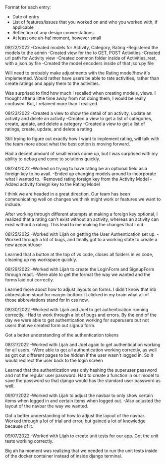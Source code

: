 Format for each entry:

- Date of entry
- List of features/issues that you worked on and who you worked with, if applicable
- Reflection of any design converstations
- At least one ah-ha! moment, however small

08/22/2022
-Created models for Activity, Category, Rating
-Registered the models to the admin
-Created view for the to GET, POST Activities
-Created url path for Activity view
-Created common folder inside of Activities_rest, with a json.py file
-Created the model encoders inside of that json.py file

Will need to probably make adjustments with the Rating model/how it's implemented. Would rather have users be able to rate activities, rather than create ratings and apply them to the activities.

Was surprised to find how much I recalled when creating models, views. I thought after a little time away from not doing them, I would be really confused. But, I retained more than I realized.


08/23/2022
-Created a view to show the detail of an activity, update an activity and delete an activity
-Created a view to get a list of categories, create, update, and delete a category
-Created a view to get a list of ratings, create, update, and delete a rating

Still trying to figure out exactly how I want to implement rating, will talk with the team more about what the best option is moving forward.

Had a decent amount of small errors come up, but I was surprised with my ability to debug and come to solutions quickly.

08/24/2022
-Worked on trying to have rating be an optional field as a foreign key to no avail.
-Ended up changing models around to incorporate what I wanted to.
-Removed rating foreign key from the Activity Model
-Added activity foreign key to the Rating Model

I think we are headed in a great direction. Our team has been communicating well on changes we think might work or features we want to include. 

After working through different attempts at making a foreign key optional, I realized that a rating can't exist without an activity, whereas an activity can exist without a rating. This lead to me making the changes that I did.


08/25/2022
-Worked with Lijah on getting the User Authentication set up.
-Worked through a lot of bugs,  and finally got to a working state to create a new account/user

Learned that a button at the top of vs code, closes all folders in vs code, cleaning up my workspace quickly.

08/29/2022
-Worked with Lijah to create the LoginForm and SignupForm through react.
-Were able to get the format the way we wanted and the forms laid out correctly.

Learned more about how to adjust layouts on forms. I didn't know that mb abbreviation stood for margin-bottom. It clicked in my brain what all of those abbreviations stand for in css now.

08/30/2022
-Worked with Lijah and Joel to get authentication running correctly. 
-Had to work through a lot of bugs and errors. By the end of the day we were able to get authentication working for superusers but not users that we created form out signup form.

Got a better understanding of the authentication tokens

08/31/2022
-Worked with Lijah and Joel again to get authentication working for all users.
-Were able to get all authentication working correctly, as well as got out different pages to be hidden if the user wasn't logged in. So it would redirect the user back to the login screen

Learned that the authentication was only hashing the superuser password and not the regular user password. Had to create a function in our model to save the password so that django would has the standard user password as well.

09/01/2022
-Worked with Lijah to adjust the navbar to only show certain items when logged in and certain items when logged out. 
-Also adjusted the layout of the navbar the way we wanted.

Got a better understanding of how to adjust the layout of the navbar. Worked through a lot of trial and error, but gained a lot of knowledge because of it.

09/07/2022
-Worked with Lijah to create unit tests for our app. Got the unit tests working correctly.

Big ah ha moment was realizing that we needed to run the unit tests inside of the docker container instead of inside django terminal.